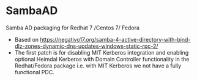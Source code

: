 # SambaAD
Samba AD packaging for Redhat 7 /Centos 7/ Fedora

- Based on https://negativo17.org/samba-4-active-directory-with-bind-dlz-zones-dynamic-dns-updates-windows-static-rpc-2/
- The first patch is for disabling MIT Kerberos integration and enabling optional Heimdal Kerberos with Domain Controller 
functionality in the Redhat/Fedora package i.e. with MIT Kerberos we not have a fully functional PDC.

